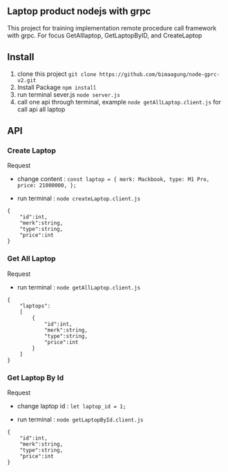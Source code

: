 ## Laptop product nodejs with grpc

This project for training implementation remote procedure call framework with grpc. For focus GetAlllaptop, GetLaptopByID, and CreateLaptop

## Install

1. clone this project `git clone https://github.com/bimaagung/node-gprc-v2.git`
2. Install Package `npm install`
3. run terminal sever.js `node server.js`
4. call one api through terminal, example `node getAllLaptop.client.js` for call api all laptop

## API

### Create Laptop

Request

- change content :
`const laptop = {
        merk: Mackbook,
        type: M1 Pro,
        price: 21000000,
    };`

- run terminal : `node createLaptop.client.js`


```
{
    "id":int,
    "merk":string,
    "type":string,
    "price":int
}
```


### Get All Laptop

Request

- run terminal : `node getAllLaptop.client.js`

```
{
    "laptops":
    [
        {
            "id":int,
            "merk":string,
            "type":string,
            "price":int
        }
    ]
}
```

### Get Laptop By Id

Request

- change laptop id : `let laptop_id = 1;`

- run terminal : `node getLaptopById.client.js`

```
{
    "id":int,
    "merk":string,
    "type":string,
    "price":int
}
```
